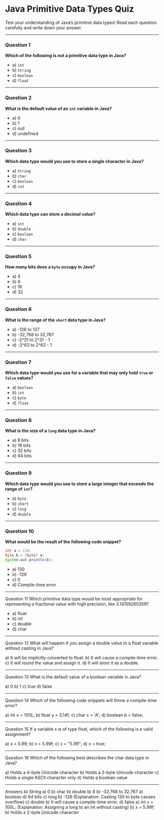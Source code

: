 # Java Primitive Data Types Quiz

Test your understanding of Java’s primitive data types! Read each question carefully and write down your answer.

---

### Question 1
**Which of the following is not a primitive data type in Java?**
- a) `int`
- b) `String`
- c) `boolean`
- d) `float`
  
---

### Question 2
**What is the default value of an `int` variable in Java?**
- a) 0
- b) 1
- c) null
- d) undefined

---

### Question 3
**Which data type would you use to store a single character in Java?**
- a) `String`
- b) `char`
- c) `boolean`
- d) `int`

---

### Question 4
**Which data type can store a decimal value?**
- a) `int`
- b) `double`
- c) `boolean`
- d) `char`

---

### Question 5
**How many bits does a `byte` occupy in Java?**
- a) 4
- b) 8
- c) 16
- d) 32

---

### Question 6
**What is the range of the `short` data type in Java?**
- a) -128 to 127
- b) -32,768 to 32,767
- c) -2^31 to 2^31 - 1
- d) -2^63 to 2^63 - 1

---

### Question 7
**Which data type would you use for a variable that may only hold `true` or `false` values?**
- a) `boolean`
- b) `int`
- c) `byte`
- d) `float`

---

### Question 8
**What is the size of a `long` data type in Java?**
- a) 8 bits
- b) 16 bits
- c) 32 bits
- d) 64 bits

---

### Question 9
**Which data type would you use to store a large integer that exceeds the range of `int`?**
- a) `byte`
- b) `short`
- c) `long`
- d) `double`

---

### Question 10
**What would be the result of the following code snippet?**

```java
int a = 130;
byte b = (byte) a;
System.out.println(b);
```
- a) 130
- b) -126
- c) 0
- d) Compile-time error

---

Question 11
Which primitive data type would be most appropriate for representing a fractional value with high precision, like 3.14159265359?

- a) float
- b) int
- c) double
- d) char

---

Question 12
What will happen if you assign a double value to a float variable without casting in Java?

a) It will be implicitly converted to float.
b) It will cause a compile-time error.
c) It will round the value and assign it.
d) It will store it as a double.

---

Question 13
What is the default value of a boolean variable in Java?

a) 0
b) 1
c) true
d) false

---

Question 14
Which of the following code snippets will throw a compile-time error?

a) int x = 100L;
b) float y = 3.14f;
c) char c = 'A';
d) boolean b = false;

---

Question 15
If a variable x is of type float, which of the following is a valid assignment?

a) x = 5.99;
b) x = 5.99f;
c) x = "5.99";
d) x = true;

---

Question 16
Which of the following best describes the char data type in Java?

a) Holds a 4-byte Unicode character
b) Holds a 2-byte Unicode character
c) Holds a single ASCII character only
d) Holds a boolean value

---

Answers
b) String
a) 0
b) char
b) double
b) 8
b) -32,768 to 32,767
a) boolean
d) 64 bits
c) long
b) -126 (Explanation: Casting 130 to byte causes overflow)
c) double
b) It will cause a compile-time error.
d) false
a) int x = 100L; (Explanation: Assigning a long to an int without casting)
b) x = 5.99f;
b) Holds a 2-byte Unicode character
